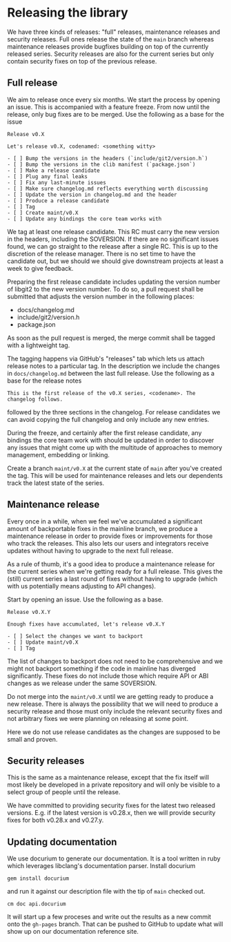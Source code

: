 # Releasing the library

We have three kinds of releases: "full" releases, maintenance releases and security releases. Full ones release the state of the `main` branch whereas maintenance releases provide bugfixes building on top of the currently released series. Security releases are also for the current series but only contain security fixes on top of the previous release.

## Full release

We aim to release once every six months. We start the process by opening an issue. This is accompanied with a feature freeze. From now until the release, only bug fixes are to be merged. Use the following as a base for the issue

    Release v0.X
    
    Let's release v0.X, codenamed: <something witty>
    
    - [ ] Bump the versions in the headers (`include/git2/version.h`)
    - [ ] Bump the versions in the clib manifest (`package.json`)
    - [ ] Make a release candidate
    - [ ] Plug any final leaks
    - [ ] Fix any last-minute issues
    - [ ] Make sure changelog.md reflects everything worth discussing
    - [ ] Update the version in changelog.md and the header
    - [ ] Produce a release candidate
    - [ ] Tag
    - [ ] Create maint/v0.X
    - [ ] Update any bindings the core team works with

We tag at least one release candidate. This RC must carry the new version in the headers, including the SOVERSION. If there are no significant issues found, we can go straight to the release after a single RC. This is up to the discretion of the release manager. There is no set time to have the candidate out, but we should we should give downstream projects at least a week to give feedback.

Preparing the first release candidate includes updating the version number of libgit2 to the new version number. To do so, a pull request shall be submitted that adjusts the version number in the following places:

- docs/changelog.md
- include/git2/version.h
- package.json

As soon as the pull request is merged, the merge commit shall be tagged with a lightweight tag.

The tagging happens via GitHub's "releases" tab which lets us attach release notes to a particular tag. In the description we include the changes in `docs/changelog.md` between the last full release. Use the following as a base for the release notes

    This is the first release of the v0.X series, <codename>. The changelog follows.

followed by the three sections in the changelog. For release candidates we can avoid copying the full changelog and only include any new entries.

During the freeze, and certainly after the first release candidate, any bindings the core team work with should be updated in order to discover any issues that might come up with the multitude of approaches to memory management, embedding or linking.

Create a branch `maint/v0.X` at the current state of `main` after you've created the tag. This will be used for maintenance releases and lets our dependents track the latest state of the series.

## Maintenance release

Every once in a while, when we feel we've accumulated a significant amount of backportable fixes in the mainline branch, we produce a maintenance release in order to provide fixes or improvements for those who track the releases. This also lets our users and integrators receive updates without having to upgrade to the next full release.

As a rule of thumb, it's a good idea to produce a maintenance release for the current series when we're getting ready for a full release. This gives the (still) current series a last round of fixes without having to upgrade (which with us potentially means adjusting to API changes).

Start by opening an issue. Use the following as a base.

    Release v0.X.Y
    
    Enough fixes have accumulated, let's release v0.X.Y
    
    - [ ] Select the changes we want to backport
    - [ ] Update maint/v0.X
    - [ ] Tag

The list of changes to backport does not need to be comprehensive and we might not backport something if the code in mainline has diverged significantly. These fixes do not include those which require API or ABI changes as we release under the same SOVERSION.

Do not merge into the `maint/v0.X` until we are getting ready to produce a new release. There is always the possibility that we will need to produce a security release and those must only include the relevant security fixes and not arbitrary fixes we were planning on releasing at some point.

Here we do not use release candidates as the changes are supposed to be small and proven.

## Security releases

This is the same as a maintenance release, except that the fix itself will most likely be developed in a private repository and will only be visible to a select group of people until the release.

We have committed to providing security fixes for the latest two released versions.  E.g. if the latest version is v0.28.x, then we will provide security fixes for both v0.28.x and v0.27.y.

## Updating documentation

We use docurium to generate our documentation. It is a tool written in ruby which leverages libclang's documentation parser. Install docurium

    gem install docurium

and run it against our description file with the tip of `main` checked out.

    cm doc api.docurium

It will start up a few proceses and write out the results as a new commit onto the `gh-pages` branch. That can be pushed to GitHub to update what will show up on our documentation reference site.
